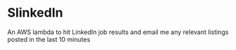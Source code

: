 # SlinkedIn
An AWS lambda to hit LinkedIn job results and email me any relevant listings posted in the last 10 minutes
